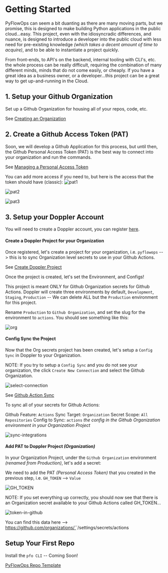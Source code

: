 # Getting Started

PyFlowOps can seem a bit duanting as there are many moving parts, but we
promise, this is designed to make building Python applications in the
public cloud...easy. This project, even with the idiosyncradic differences,
and nuance, is designed to introduce a developer into the public cloud with
less need for pre-existing knowledge _(which takes a decent amount of time to
acquire)_, and to be able to instantiate a project quickly.

From front-ends, to API's on the backend, internal tooling with CLI's, etc. the
whole process can be really difficult, requiring the combination of many different
minds, minds that do not come easily, or cheaply. If you have a great idea as a
business owner, or a developer...this project can be a great way to get up-and-running
in the Cloud.

## 1. Setup your Github Organization

Set up a Github Organization for housing all of your repos, code, etc.

See [Creating an Organization](https://docs.github.com/en/organizations/collaborating-with-groups-in-organizations/creating-a-new-organization-from-scratch)

## 2. Create a Github Access Token (PAT)

Soon, we will develop a Github Application for this process, but until then, the Github Personal Access Token (PAT)
is the best way to connect into your organization and run the commands.

See [Managing a Personal Access Token](https://docs.github.com/en/authentication/keeping-your-account-and-data-secure/managing-your-personal-access-tokens)

You can add more access if you need to, but here is the access that the token should have (classic):
![pat1](../img/pat-access-1.png)

![pat2](../img/pat-access-2.png)

![pat3](../img/pat-access-3.png)

## 3. Setup your Doppler Account

You will need to create a Doppler account, you can register [here](https://dashboard.doppler.com/register).

#### Create a Doppler Project for your Organization

Once registered, let's create a project for your organization, i.e. `pyflowops` --> this is to sync Organization
level secrets to use in your Github Actions.

See [Create Doppler Project](https://docs.doppler.com/docs/create-project)

Once the project is created, let's set the Environment, and Configs!

This project is meant ONLY for Github Organization secrets for Github Actions. Doppler will create three environments by
default, `Development`, `Staging`, `Production` -- We can delete ALL but the `Production` environment for this project.

Rename `Production` to `Github Organization`, and set the slug for the environment to `actions`. You should see something like this:

![org](../img/project-github-org-env.png)

#### Config Sync the Project

Now that the Org secrets project has been created, let's setup a `Config Sync` in Doppler to your Organization.

NOTE: If you try to setup a `Config Sync` and you do not see your organization, the click `Create New Connection` and select
the Github Organization.

![select-connection](../img/doppler-select-connection.png)

See [Github Action Sync](https://docs.doppler.com/docs/github-actions)

To sync all of your secrets for Github Actions:

Github Feature: `Actions`
Sync Target: `Organization`
Secret Scope: `All Repositories`
Config to Sync: `actions` _the config in the Github Organization environment in your Organization Project_

![sync-integrations](../img/sync-integration.png)

#### Add PAT to Doppler Project _(Organization)_

In your Organization Project, under the `Github Organization` environment _(renamed from Production)_, let's add a secret:

We need to add the PAT _(Personal Access Token)_ that you created in the previous step, i.e. `GH_TOKEN` --> `Value`

![GH_TOKEN](../img/gh-token.png)

NOTE: If you set everything up correctly, you should now see that there is an Organization secret available to your Github Actions
called GH_TOKEN...

![token-in-github](../img/token-in-github.png)

You can find this data here --> https://github.com/organizations/`<your-organization>`/settings/secrets/actions

## Setup Your First Repo

Install the `pfo CLI` -- Coming Soon!

[PyFlowOps Repo Template](https://github.com/pyflowops/base-repo-template)
